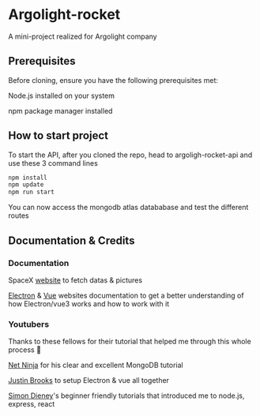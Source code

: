 # Argolight-rocket
A mini-project realized for Argolight company

## Prerequisites

Before cloning, ensure you have the following prerequisites met:

Node.js installed on your system

npm package manager installed

## How to start project

To start the API, after you cloned the repo, head to argoligh-rocket-api and use these 3 command lines

```cmd
npm install
npm update
npm run start
```

You can now access the mongodb atlas datababase and test the different routes

## Documentation & Credits
### Documentation

SpaceX <a href="https://www.spacex.com/">website</a> to fetch datas & pictures

<a href="https://www.electronjs.org/fr/docs/latest/tutorial/tutorial-first-app">Electron</a> & <a href="https://vuejs.org/guide/introduction.html">Vue</a> websites documentation to get a better understanding of how Electron/vue3 works and how to work with it

### Youtubers
Thanks to these fellows for their tutorial that helped me through this whole process 🙏

<a href="https://www.youtube.com/watch?v=ExcRbA7fy_A&list=PL4cUxeGkcC9h77dJ-QJlwGlZlTd4ecZOA&index=1">Net Ninja</a> for his clear and excellent MongoDB tutorial

<a href="https://www.youtube.com/watch?v=LnRCX074VfA">Justin Brooks<a/> to setup Electron & vue all together

<a href="https://www.youtube.com/watch?v=NRxzvpdduvQ">Simon Dieney</a>'s beginner friendly tutorials that introduced me to node.js, express, react
